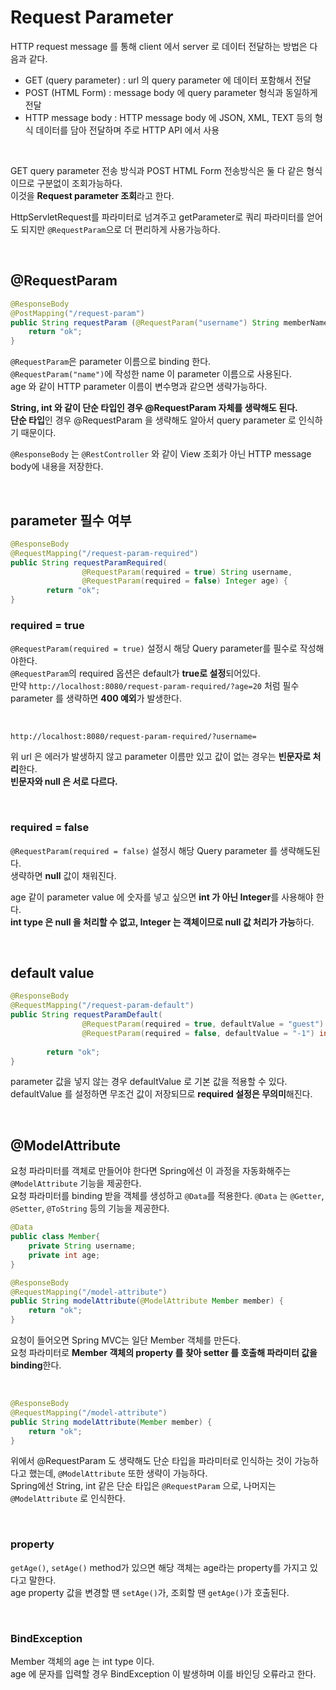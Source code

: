 # Request Parameter

HTTP request message 를 통해 client 에서 server 로 데이터 전달하는 방법은 다음과 같다.

- GET (query parameter) : url 의 query parameter 에 데이터 포함해서 전달
- POST (HTML Form) : message body 에 query parameter 형식과 동일하게 전달
- HTTP message body : HTTP message body 에 JSON, XML, TEXT 등의 형식 데이터를 담아 전달하며 주로 HTTP API 에서 사용
<br>

GET query parameter 전송 방식과 POST HTML Form 전송방식은 둘 다 같은 형식이므로 구분없이 조회가능하다.<br>
이것을 **Request parameter 조회**라고 한다.<br>

HttpServletRequest를 파라미터로 넘겨주고 getParameter로 쿼리 파라미터를 얻어도 되지만 ```@RequestParam```으로 더 편리하게 사용가능하다.

<br>

## @RequestParam

```java
@ResponseBody
@PostMapping("/request-param")
public String requestParam (@RequestParam("username") String memberName, @RequestParam int age) {
    return "ok";    
}
```

```@RequestParam```은 parameter 이름으로 binding 한다.<br>
```@RequestParam("name")```에 작성한 name 이 parameter 이름으로 사용된다.<br>
age 와 같이 HTTP parameter 이름이 변수명과 같으면 생략가능하다.<br>

**String, int 와 같이 단순 타입인 경우 @RequestParam 자체를 생략해도 된다.**<br>
**단순 타입**인 경우 @RequestParam 을 생략해도 알아서 query parameter 로 인식하기 때문이다.<br>

```@ResponseBody``` 는 ```@RestController``` 와 같이 View 조회가 아닌 HTTP message body에 내용을 저장한다.

<br>

## parameter 필수 여부

```java
@ResponseBody
@RequestMapping("/request-param-required")
public String requestParamRequired(
                @RequestParam(required = true) String username,
                @RequestParam(required = false) Integer age) {
        return "ok";
}
```

### required = true

```@RequestParam(required = true)``` 설정시 해당 Query parameter를 필수로 작성해야한다.<br>
```@RequestParam```의 required 옵션은 default가 **true로 설정**되어있다.<br>
만약 ```http://localhost:8080/request-param-required/?age=20``` 처럼 필수 parameter 를 생략하면 **400 예외**가 발생한다.

<br>

```text
http://localhost:8080/request-param-required/?username=
```
위 url 은 에러가 발생하지 않고 parameter 이름만 있고 값이 없는 경우는 **빈문자로 처리**한다.<br>
**빈문자와 null 은 서로 다르다.**

<br>

### required = false

```@RequestParam(required = false)``` 설정시 해당 Query parameter 를 생략해도된다.<br>
생략하면 **null** 값이 채워진다.<br>

age 같이 parameter value 에 숫자를 넣고 싶으면 **int 가 아닌 Integer**를 사용해야 한다.<br>
**int type 은 null 을 처리할 수 없고, Integer 는 객체이므로 null 값 처리가 가능**하다.

<br>

## default value

```java
@ResponseBody
@RequestMapping("/request-param-default")
public String requestParamDefault(
                @RequestParam(required = true, defaultValue = "guest") String username,
                @RequestParam(required = false, defaultValue = "-1") int age) {
    
        return "ok";
}
```

parameter 값을 넣지 않는 경우 defaultValue 로 기본 값을 적용할 수 있다.<br>
defaultValue 를 설정하면 무조건 값이 저장되므로 **required 설정은 무의미**해진다.

<br>

## @ModelAttribute

요청 파라미터를 객체로 만들어야 한다면 Spring에선 이 과정을 자동화해주는 ```@ModelAttribute``` 기능을 제공한다.<br>
요청 파라미터를 binding 받을 객체를 생성하고 ```@Data```를 적용한다.
```@Data``` 는 ```@Getter```, ```@Setter```, ```@ToString``` 등의 기능을 제공한다.

```java
@Data
public class Member{
    private String username;
    private int age;
}
```
```java
@ResponseBody
@RequestMapping("/model-attribute")
public String modelAttribute(@ModelAttribute Member member) {
    return "ok";    
}
```

요청이 들어오면 Spring MVC는 일단 Member 객체를 만든다.<br>
요청 파라미터로 **Member 객체의 property 를 찾아 setter 를 호출해 파라미터 값을 binding**한다.

<br>

```java
@ResponseBody
@RequestMapping("/model-attribute")
public String modelAttribute(Member member) {
    return "ok";
}
```
위에서 @RequestParam 도 생략해도 단순 타입을 파라미터로 인식하는 것이 가능하다고 했는데, ```@ModelAttribute``` 또한 생략이 가능하다.<br>
Spring에선 String, int 같은 단순 타입은 ```@RequestParam``` 으로, 나머지는 ```@ModelAttribute``` 로 인식한다.

<br>

### property

```getAge()```, ```setAge()``` method가 있으면 해당 객체는 age라는 property를 가지고 있다고 말한다.<br>
age property 값을 변경할 땐 ```setAge()```가, 조회할 땐 ```getAge()```가 호출된다.<br>

<br>

### BindException

Member 객체의 age 는 int type 이다.<br>
age 에 문자를 입력할 경우 BindException 이 발생하며 이를 바인딩 오류라고 한다.